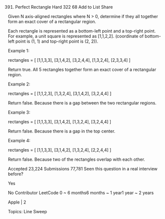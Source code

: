 391. Perfect Rectangle
Hard 322 68 Add to List Share

Given N axis-aligned rectangles where N > 0, determine if they all together form an exact cover of a rectangular region.

Each rectangle is represented as a bottom-left point and a top-right point. For example, a unit square is represented as [1,1,2,2]. (coordinate of bottom-left point is (1, 1) and top-right point is (2, 2)).


Example 1:

rectangles = [
  [1,1,3,3],
  [3,1,4,2],
  [3,2,4,4],
  [1,3,2,4],
  [2,3,3,4]
]

Return true. All 5 rectangles together form an exact cover of a rectangular region.
 

 

Example 2:

rectangles = [
  [1,1,2,3],
  [1,3,2,4],
  [3,1,4,2],
  [3,2,4,4]
]

Return false. Because there is a gap between the two rectangular regions.
 

 

Example 3:

rectangles = [
  [1,1,3,3],
  [3,1,4,2],
  [1,3,2,4],
  [3,2,4,4]
]

Return false. Because there is a gap in the top center.
 

 

Example 4:

rectangles = [
  [1,1,3,3],
  [3,1,4,2],
  [1,3,2,4],
  [2,2,4,4]
]

Return false. Because two of the rectangles overlap with each other.
 

Accepted
23,224
Submissions
77,781
Seen this question in a real interview before?

Yes

No
Contributor
LeetCode
0 ~ 6 months6 months ~ 1 year1 year ~ 2 years

Apple
|
2

Topics: Line Sweep


